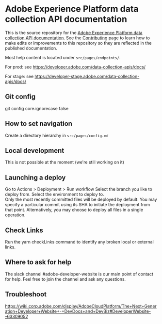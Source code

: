 # Adobe Experience Platform data collection API documentation

This is the source repository for the [Adobe Experience Platform data collection API documentation](https://developer.adobe.com/data-collection-apis/docs/). See the [Contributing](.github/CONTRIBUTING.md) page to learn how to make edits or improvements to this repository so they are reflected in the published documentation.

Most help content is located under `src/pages/endpoints/`.

For prod:
see https://developer.adobe.com/data-collection-apis/docs/

For stage:
see https://developer-stage.adobe.com/data-collection-apis/docs/

## Git config
git config core.ignorecase false

## How to set navigation
Create a directory hierarchy in `src/pages/config.md`

## Local development
This is not possible at the moment (we're still working on it)

## Launching a deploy
Go to Actions > Deployment > Run workflow
Select the branch you like to deploy from.
Select the environment to deploy to.  
Only the most recently committed files will be deployed by default.
You may specify a particular commit using its SHA to initiate the deployment from that point.
Alternatively, you may choose to deploy all files in a single operation.

## Check Links
Run the yarn checkLinks command to identify any broken local or external links.

## Where to ask for help

The slack channel #adobe-developer-website is our main point of contact for help. Feel free to join the channel and ask any questions.

## Troubleshoot

https://wiki.corp.adobe.com/display/AdobeCloudPlatform/The+Next+Generation+Developer+Website+-+DevDocs+and+DevBiz#DeveloperWebsite--63309052
